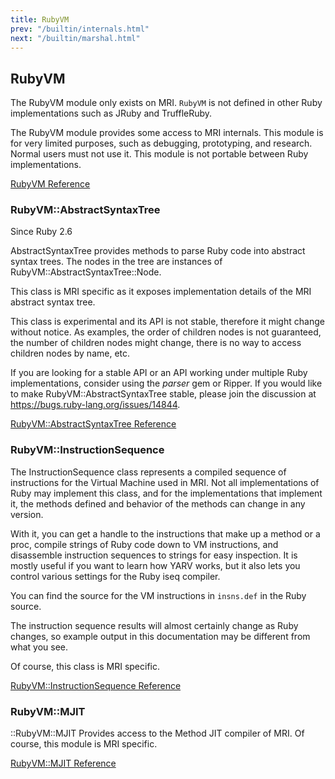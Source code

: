 ```yaml
---
title: RubyVM
prev: "/builtin/internals.html"
next: "/builtin/marshal.html"
---
```


## RubyVM[](#rubyvm)

The RubyVM module only exists on MRI. `RubyVM` is not defined in other Ruby implementations such as JRuby and TruffleRuby.

The RubyVM module provides some access to MRI internals. This module is for very limited purposes, such as debugging, prototyping, and research. Normal users must not use it. This module is not portable between Ruby implementations.

<a href='https://ruby-doc.org/core-2.7.0/RubyVM.html' class='ruby-doc remote' target='_blank'>RubyVM Reference</a>



### RubyVM::AbstractSyntaxTree[](#rubyvmabstractsyntaxtree)

<div class="since-version">Since Ruby 2.6</div>

AbstractSyntaxTree provides methods to parse Ruby code into abstract syntax trees. The nodes in the tree are instances of RubyVM::AbstractSyntaxTree::Node.

This class is MRI specific as it exposes implementation details of the MRI abstract syntax tree.

This class is experimental and its API is not stable, therefore it might change without notice. As examples, the order of children nodes is not guaranteed, the number of children nodes might change, there is no way to access children nodes by name, etc.

If you are looking for a stable API or an API working under multiple Ruby implementations, consider using the *parser* gem or Ripper. If you would like to make RubyVM::AbstractSyntaxTree stable, please join the discussion at https://bugs.ruby-lang.org/issues/14844.

<a href='https://ruby-doc.org/core-2.7.0/RubyVM/AbstractSyntaxTree.html' class='ruby-doc remote' target='_blank'>RubyVM::AbstractSyntaxTree Reference</a>



### RubyVM::InstructionSequence[](#rubyvminstructionsequence)

The InstructionSequence class represents a compiled sequence of instructions for the Virtual Machine used in MRI. Not all implementations of Ruby may implement this class, and for the implementations that implement it, the methods defined and behavior of the methods can change in any version.

With it, you can get a handle to the instructions that make up a method or a proc, compile strings of Ruby code down to VM instructions, and disassemble instruction sequences to strings for easy inspection. It is mostly useful if you want to learn how YARV works, but it also lets you control various settings for the Ruby iseq compiler.

You can find the source for the VM instructions in `insns.def` in the Ruby source.

The instruction sequence results will almost certainly change as Ruby changes, so example output in this documentation may be different from what you see.

Of course, this class is MRI specific.

<a href='https://ruby-doc.org/core-2.7.0/RubyVM/InstructionSequence.html' class='ruby-doc remote' target='_blank'>RubyVM::InstructionSequence Reference</a>



### RubyVM::MJIT[](#rubyvmmjit)

\::RubyVM::MJIT Provides access to the Method JIT compiler of MRI. Of course, this module is MRI specific.

<a href='https://ruby-doc.org/core-2.7.0/RubyVM/MJIT.html' class='ruby-doc remote' target='_blank'>RubyVM::MJIT Reference</a>

